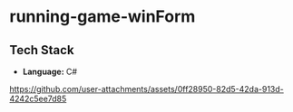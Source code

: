 #  running-game-winForm
 


##  Tech Stack

- **Language:** C#

 

 

https://github.com/user-attachments/assets/0ff28950-82d5-42da-913d-4242c5ee7d85

